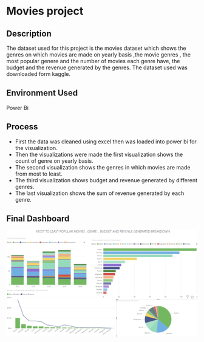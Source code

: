 # Movies project
## Description 
The dataset used for this project is the movies dataset which shows the genres on which movies are made on yearly basis ,the movie genres , the most popular genere and the number of movies each genre have, the budget and the revenue generated by the genres. The dataset used was downloaded form kaggle.

## Environment Used
Power Bi

## Process
- First the data was cleaned using excel then was loaded into power bi for the visualization.
- Then the visualizations were made the first visualization shows the count of genre on yearly basis.
- The second visualization shows the genres in which movies are made from most to least.
- The third visualization shows budget and revenue generated by different genres.
- The last visualization shows the sum of revenue generated by each genre.

## Final Dashboard
![](powerbi.png)
